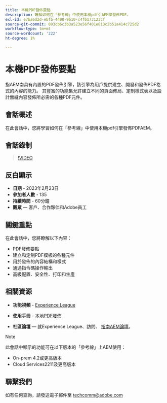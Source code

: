 ```yaml
---
title: 本機PDF發佈要點
description: 瞭解如何在「參考線」中使用本機pdf引AEM擎發佈PDF。
exl-id: e7ba6d2d-ebfb-4400-9b10-c4fb173123cf
source-git-commit: 093cb6c3b3a523e56f401e813c2b51a414c725d2
workflow-type: tm+mt
source-wordcount: '222'
ht-degree: 1%

---
```


# 本機PDF發佈要點

指AEM南具有內置的PDF發佈引擎，該引擎為用戶提供建立、開發和發佈PDF格式的內容的能力。 其豐富的功能集允許建立不同的頁面佈局、定制樣式表以及設計無縫內容發佈所必需的各種PDF元件。

## 會話概述

在此會話中，您將學習如何在「參考線」中使用本機pdf引擎發佈PDFAEM。

## 會話錄制

>[!VIDEO](https://video.tv.adobe.com/v/3416076/native-pdf?quality=12&learn=on)

## 反白顯示

- **日期** - 2023年2月23日
- **參加者人數** - 135
- **持續時間** - 60分鐘
- **觀眾**  — 客戶、合作夥伴和Adobe員工

## 關鍵重點

在此會話中，您將瞭解以下內容：
- PDF發佈要點
- 建立和定制PDF模板的各種元件
- 用於發佈的內容結構和樣式
- 通過指令碼操作輸出
- 高級配置、安全性、打印和生產

## 相關資源

- **功能視頻** -  [Experience League](https://experienceleague.adobe.com/docs/experience-manager-guides-learn/videos/advanced-user-guide/overview.html?lang=en)

- **使用手冊** - [本地PDF發佈](https://experienceleague.adobe.com/docs/experience-manager-guides-learn/tutorials/configuring/config-native-pdf-publish/pdf-template.html?lang=en)

- **社區論壇**  — 就Experience League、訪問、  [指南AEM論壇](https://experienceleaguecommunities.adobe.com/t5/experience-manager-guides/bd-p/xml-documentation-discussions)。

>[!NOTE]
>
> 此會話中顯示的功能可在以下版本的「參考線」上AEM使用：
> - On-prem 4.2或更高版本
> - Cloud Services2211及更高版本


## 聯繫我們

如有任何查詢，請發送電子郵件至 <techcomm@adobe.com>
